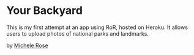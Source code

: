 # Your Backyard

This is my first attempt at an app using RoR, hosted on Heroku.
It allows users to upload photos of national parks and landmarks.

by [Michele Rose](http://michelehrose.com)